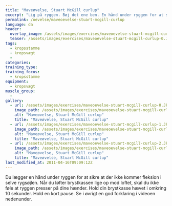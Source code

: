 ```yaml
---
title: "Maveøvelse, Stuart McGill curlup"
excerpt: "Lig på ryggen. Bøj det ene ben. En hånd under ryggen for at sikre, at der er en naturlig kurve i ryggen. Kig opad. Løft brystkassen lige op mod loftet."
permalink: /oevelse/maveoevelse-stuart-mcgill-curlup
language: da
header:
  overlay_image: /assets/images/exercises/maveoevelse-stuart-mcgill-curlup-0.JPG
  teaser: /assets/images/exercises/maveoevelse-stuart-mcgill-curlup-0.JPG
tags:
  - kropsstamme
  - kropsvægt
  - 
categories:
training_type: 
training_focus: 
  - kropsstamme
equipment:
  - kropsvægt
muscle_group:
  - 
gallery:
  - url: /assets/images/exercises/maveoevelse-stuart-mcgill-curlup-0.JPG
    image_path: /assets/images/exercises/maveoevelse-stuart-mcgill-curlup-0.JPG
    alt: "Maveøvelse, Stuart McGill curlup"
    title: "Maveøvelse, Stuart McGill curlup"
  - url: /assets/images/exercises/maveoevelse-stuart-mcgill-curlup-1.JPG
    image_path: /assets/images/exercises/maveoevelse-stuart-mcgill-curlup-1.JPG
    alt: "Maveøvelse, Stuart McGill curlup"
    title: "Maveøvelse, Stuart McGill curlup"
  - url: /assets/images/exercises/maveoevelse-stuart-mcgill-curlup-2.JPG
    image_path: /assets/images/exercises/maveoevelse-stuart-mcgill-curlup-2.JPG
    alt: "Maveøvelse, Stuart McGill curlup"
    title: "Maveøvelse, Stuart McGill curlup"
last_modified_at: 2011-04-16T09:09:12Z
---
```


Du lægger en hånd under ryggen for at sikre at der ikke kommer fleksion i selve rygsøjlen. Når du løfter brystkassen lige op mod loftet, skal du ikke føle at ryggen presser på dine hænder. Hold din brystkasse hævet i omkring 10 sekunder. Hold en kort pause. Se i øvrigt en god forklaring i videoen nedenunder.

